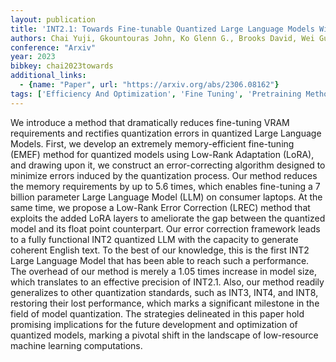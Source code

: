 ```yaml
---
layout: publication
title: 'INT2.1: Towards Fine-tunable Quantized Large Language Models With Error Correction Through Low-rank Adaptation'
authors: Chai Yuji, Gkountouras John, Ko Glenn G., Brooks David, Wei Gu-yeon
conference: "Arxiv"
year: 2023
bibkey: chai2023towards
additional_links:
  - {name: "Paper", url: "https://arxiv.org/abs/2306.08162"}
tags: ['Efficiency And Optimization', 'Fine Tuning', 'Pretraining Methods', 'Quantization', 'Tools', 'Training Techniques']
---
```

We introduce a method that dramatically reduces fine-tuning VRAM requirements and rectifies quantization errors in quantized Large Language Models. First, we develop an extremely memory-efficient fine-tuning (EMEF) method for quantized models using Low-Rank Adaptation (LoRA), and drawing upon it, we construct an error-correcting algorithm designed to minimize errors induced by the quantization process. Our method reduces the memory requirements by up to 5.6 times, which enables fine-tuning a 7 billion parameter Large Language Model (LLM) on consumer laptops. At the same time, we propose a Low-Rank Error Correction (LREC) method that exploits the added LoRA layers to ameliorate the gap between the quantized model and its float point counterpart. Our error correction framework leads to a fully functional INT2 quantized LLM with the capacity to generate coherent English text. To the best of our knowledge, this is the first INT2 Large Language Model that has been able to reach such a performance. The overhead of our method is merely a 1.05 times increase in model size, which translates to an effective precision of INT2.1. Also, our method readily generalizes to other quantization standards, such as INT3, INT4, and INT8, restoring their lost performance, which marks a significant milestone in the field of model quantization. The strategies delineated in this paper hold promising implications for the future development and optimization of quantized models, marking a pivotal shift in the landscape of low-resource machine learning computations.
